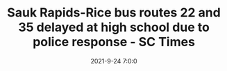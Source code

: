 ---
"title": "Sauk Rapids-Rice bus routes 22 and 35 delayed at high school due to police response - SC Times"
"date": "2021-9-24 7:0:0"
"feed_name": "GOOGLENEWSINDUSTRIAL"
"feed_website": "https://news.google.com/search?q=industrial%2Bincident&hl=en-US&gl=US&ceid=US:en"
"feed_rss": "https://news.google.com/rss/search?q=industrial%2Bincident&hl=en-US&gl=US&ceid=US:en"
"link": "https://www.sctimes.com/story/news/2021/09/24/sauk-rapids-rice-bus-routes-22-and-35-delayed-due-police-response/5850996001/"
"source": "{'href': 'https://www.sctimes.com', 'title': 'SC Times'}"
"file": "_posts/2021-1-1-04ddae85b96dafa3c74c61add923177d1b6f3d85.md"
"accident": "0"
"drilling": "0"
"dead": "0"
"injured": "0"
"arrested": "0"
"place": "unknown place"
"where": "unknown site"
"causes": "unknown"
"place_uri": "unknown place"
---